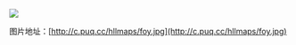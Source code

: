 ![](http://c.puq.cc/hllmaps/foy.jpg)

图片地址：[http://c.puq.cc/hllmaps/foy.jpg](http://c.puq.cc/hllmaps/foy.jpg)